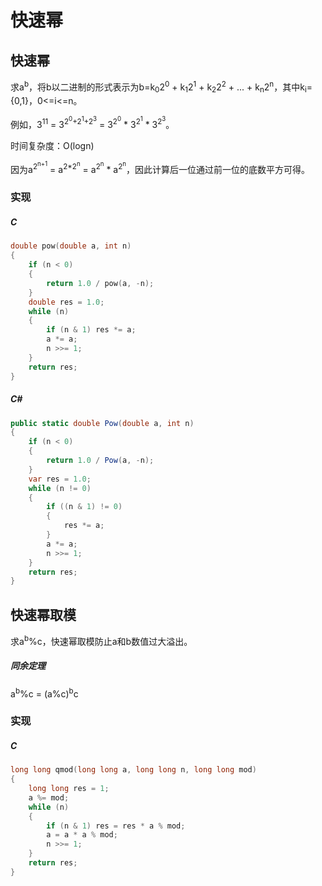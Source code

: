 # 快速幂

## 快速幂

求a<sup>b</sup>，将b以二进制的形式表示为b=k<sub>0</sub>2<sup>0</sup> + k<sub>1</sub>2<sup>1</sup> + k<sub>2</sub>2<sup>2</sup> + ... + k<sub>n</sub>2<sup>n</sup>，其中k<sub>i</sub>={0,1}，0<=i<=n。

例如，3<sup>11</sup> = 3<sup>2<sup>0</sup>+2<sup>1</sup>+2<sup>3</sup></sup> = 3<sup>2<sup>0</sup></sup> * 3<sup>2<sup>1</sup></sup> * 3<sup>2<sup>3</sup></sup>。

时间复杂度：O(logn)

因为a<sup>2<sup>n+1</sup></sup> = a<sup>2\*2<sup>n</sup></sup> = a<sup>2<sup>n</sup></sup> \* a<sup>2<sup>n</sup></sup>，因此计算后一位通过前一位的底数平方可得。

### 实现

##### C
``` C
double pow(double a, int n)
{
    if (n < 0)
    {
        return 1.0 / pow(a, -n);
    }
    double res = 1.0;
    while (n)
    {
        if (n & 1) res *= a;
        a *= a;
        n >>= 1;
    }
    return res;
}
```

##### C#
``` C#
public static double Pow(double a, int n)
{
    if (n < 0)
    {
        return 1.0 / Pow(a, -n);
    }
    var res = 1.0;
    while (n != 0)
    {
        if ((n & 1) != 0)
        {
            res *= a;
        }
        a *= a;
        n >>= 1;
    }
    return res;
}
```

## 快速幂取模

求a<sup>b</sup>%c，快速幂取模防止a和b数值过大溢出。

##### 同余定理

a<sup>b</sup>%c = (a%c)<sup>b</sup>c

### 实现

##### C
``` C
long long qmod(long long a, long long n, long long mod)
{
    long long res = 1;
	a %= mod;
    while (n)
    {
        if (n & 1) res = res * a % mod;
        a = a * a % mod;
        n >>= 1;
    }
    return res;
}
```
